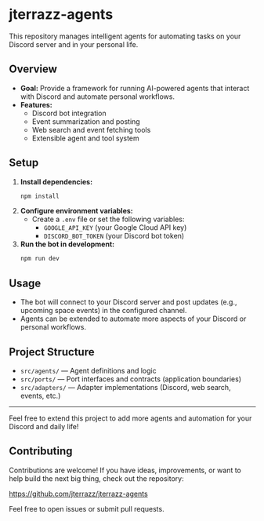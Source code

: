 # jterrazz-agents

This repository manages intelligent agents for automating tasks on your Discord server and in your personal life.

## Overview

- **Goal:** Provide a framework for running AI-powered agents that interact with Discord and automate personal workflows.
- **Features:**
  - Discord bot integration
  - Event summarization and posting
  - Web search and event fetching tools
  - Extensible agent and tool system

## Setup

1. **Install dependencies:**
   ```bash
   npm install
   ```
2. **Configure environment variables:**
   - Create a `.env` file or set the following variables:
     - `GOOGLE_API_KEY` (your Google Cloud API key)
     - `DISCORD_BOT_TOKEN` (your Discord bot token)
3. **Run the bot in development:**
   ```bash
   npm run dev
   ```

## Usage

- The bot will connect to your Discord server and post updates (e.g., upcoming space events) in the configured channel.
- Agents can be extended to automate more aspects of your Discord or personal workflows.

## Project Structure

- `src/agents/` — Agent definitions and logic
- `src/ports/` — Port interfaces and contracts (application boundaries)
- `src/adapters/` — Adapter implementations (Discord, web search, events, etc.)

---

Feel free to extend this project to add more agents and automation for your Discord and daily life!

## Contributing

Contributions are welcome! If you have ideas, improvements, or want to help build the next big thing, check out the repository:

https://github.com/jterrazz/jterrazz-agents

Feel free to open issues or submit pull requests.

